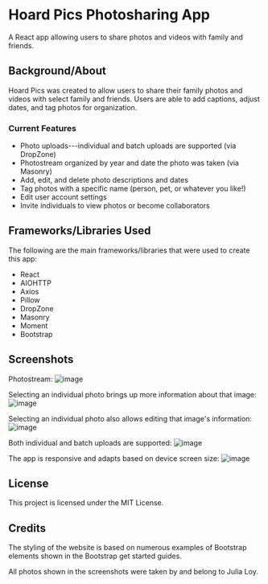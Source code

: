 # Hoard Pics Photosharing App
A React app allowing users to share photos and videos with family and friends.

## Background/About
Hoard Pics was created to allow users to share their family photos and videos with select family and friends. Users are able to add captions, adjust dates, and tag photos for organization.

### Current Features
* Photo uploads---individual and batch uploads are supported (via DropZone)
* Photostream organized by year and date the photo was taken (via Masonry)
* Add, edit, and delete photo descriptions and dates
* Tag photos with a specific name (person, pet, or whatever you like!)
* Edit user account settings
* Invite individuals to view photos or become collaborators

## Frameworks/Libraries Used
The following are the main frameworks/libraries that were used to create this app:
* React
* AIOHTTP
* Axios
* Pillow
* DropZone
* Masonry
* Moment
* Bootstrap

## Screenshots
Photostream:
![image](https://github.com/julialoy/photo-sharing-app/assets/19575905/6e3ba938-6038-482d-b4a6-0686af7c05ff)

Selecting an individual photo brings up more information about that image:
![image](https://github.com/julialoy/photo-sharing-app/assets/19575905/dc78bc74-2459-4196-a36e-4ede037aaaee)

Selecting an individual photo also allows editing that image's information:
![image](https://github.com/julialoy/photo-sharing-app/assets/19575905/ff872075-2462-4adc-b33d-f63d952b26c4)

Both individual and batch uploads are supported:
![image](https://github.com/julialoy/photo-sharing-app/assets/19575905/6360e71a-0d4f-4033-a39b-d1b4e9b9d0ac)


The app is responsive and adapts based on device screen size:
![image](https://github.com/julialoy/photo-sharing-app/assets/19575905/4a6e5dbf-6ab9-43b4-ae18-be234629de2d)

## License
This project is licensed under the MIT License.

## Credits
The styling of the website is based on numerous examples of Bootstrap elements shown in the Bootstrap get started guides.

All photos shown in the screenshots were taken by and belong to Julia Loy.
